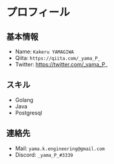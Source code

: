 # プロフィール

## 基本情報
- Name: `Kakeru YAMAGIWA`
- Qiita: `https://qiita.com/_yama_P_`
- Twitter: https://twitter.com/_yama_P_

## スキル

- Golang
- Java
- Postgresql

## 連絡先

- Mail: `yama.k.engineering@gmail.com`
- Discord: `_yama_P_#3339`


